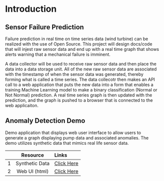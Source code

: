 # Introduction

## Sensor Failure Prediction 
Failure prediction in real time on time series data (wind turbine) can be realized with the use of Open Source. This project will design docs/code that will injest raw sensor data and end up with a real time graph that shows alerts warning that a mechanical failure is imminent.

A data collector will be used to receive raw sensor data and then place the data into a data storage unit. All of the new raw sensor data are associated with the timestamp of when the sensor data was generated, thereby forming what is called a time series. The data collecotr then makes an API call to a web application that puts the new data into a form that enables a training Machine Learning model to make a binary classification (Normal or Not Normal) prediction. A real time series graph is then updated with the prediction, and the graph is pushed to a browser that is connected to the web applicaiton.

## Anomaly Detection Demo
Demo application that displays web user interface to allow users to generate a graph displaying pump data and associated anomalies. The demo utilizes synthetic data that mimics real life sensor data.



|  | **Resource**                                  |                                                              Links                                                         |
|-:|:----------------------------------------------------:|:---------------------------------------------------------------------------------------------------------------------------|
| 1| Synthetic Data                                  | [Click Here](../static/casing1correcteddate.csv)                                                                     |
| 2| Web UI (html)                              | [Click Here](../templates/main.html)                                                                                   |
